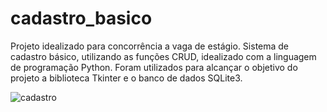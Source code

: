 # cadastro_basico
Projeto idealizado para concorrência a vaga de estágio. Sistema de cadastro básico, utilizando as funções CRUD, idealizado com a linguagem de programação Python. Foram utilizados para alcançar o objetivo do projeto a biblioteca Tkinter e o banco de dados SQLite3.

![cadastro](https://user-images.githubusercontent.com/82713477/134281499-bdaeeb5e-7439-4add-91ca-4860605393be.png)
